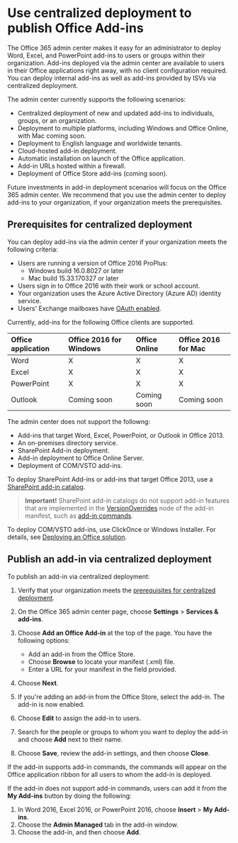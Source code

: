 # Use centralized deployment to publish Office Add-ins

The Office 365 admin center makes it easy for an administrator to deploy Word, Excel, and PowerPoint add-ins to users or groups within their organization. Add-ins deployed via the admin center are available to users in their Office applications right away, with no client configuration required. You can deploy internal add-ins as well as add-ins provided by ISVs via centralized deployment.

The admin center currently supports the following scenarios:

- Centralized deployment of new and updated add-ins to individuals, groups, or an organization.
- Deployment to multiple platforms, including Windows and Office Online, with Mac coming soon.
- Deployment to English language and worldwide tenants.
- Cloud-hosted add-in deployment.
- Automatic installation on launch of the Office application.
- Add-in URLs hosted within a firewall.
- Deployment of Office Store add-ins (coming soon).

<!--
The admin center also includes a pre-deployment validation checking service.
-->

Future investments in add-in deployment scenarios will focus on the Office 365 admin center. We recommend that you use the admin center to deploy add-ins to your organization, if your organization meets the prerequisites.

## Prerequisites for centralized deployment 

You can deploy add-ins via the admin center if your organization meets the following criteria:

- Users are running a version of Office 2016 ProPlus:
    - Windows build 16.0.8027 or later
    - Mac build 15.33.170327 or later
- Users sign in to Office 2016 with their work or school account.
- Your organization uses the Azure Active Directory (Azure AD) identity service.
- Users' Exchange mailboxes have [OAuth enabled](https://msdn.microsoft.com/en-us/library/office/dn626019(v=exchg.150).aspx#Anchor_0).

Currently, add-ins for the following Office clients are supported. 

|**Office application**|**Office 2016 for Windows**|**Office Online**|**Office 2016 for Mac**|
|:---------------------|:--------------------------|:--------------|:------------------|
|Word|X|X|X|
|Excel|X|X|X|
|PowerPoint|X|X|X|
|Outlook|Coming soon|Coming soon|Coming soon|

The admin center does not support the followng:

- Add-ins that target Word, Excel, PowerPoint, or Outlook in Office 2013.
- An on-premises directory service.
- SharePoint Add-in deployment.
- Add-in deployment to Office Online Server.
- Deployment of COM/VSTO add-ins.

To deploy SharePoint Add-ins or add-ins that target Office 2013, use a [SharePoint add-in catalog](publish-task-pane-and-content-add-ins-to-an-add-in-catalog.md).

>**Important!** SharePoint add-in catalogs do not support add-in features that are implemented in the [VersionOverrides](../../reference/manifest/versionoverrides.md) node of the add-in manifest, such as [add-in commands](../design/add-in-commands.md). 

To deploy COM/VSTO add-ins, use ClickOnce or Windows Installer. For details, see [Deploying an Office solution](https://msdn.microsoft.com/en-us/library/bb386179.aspx).

<!-- Need URL on SOC site.
For more information about requirements, see [centralized deployment eligibility]().
-->

## Publish an add-in via centralized deployment

To publish an add-in via centralized deployment:

1.	Verify that your organization meets the [prerequisites for centralized deployment](#prerequisites-for-centralized-deployment).
2.	On the Office 365 admin center page, choose **Settings** > **Services & add-ins**.
3.	Choose **Add an Office Add-in** at the top of the page. You have the following options:

    - Add an add-in from the Office Store.
    - Choose **Browse** to locate your manifest (.xml) file.
    - Enter a URL for your manifest in the field provided.

5.	Choose **Next**.
6.	If you're adding an add-in from the Office Store, select the add-in. The add-in is now enabled. 
7.	Choose **Edit** to assign the add-in to users. 
8.	Search for the people or groups to whom you want to deploy the add-in and choose **Add** next to their name.
9.	Choose **Save**, review the add-in settings, and then choose **Close**.


If the add-in supports add-in commands, the commands will appear on the Office application ribbon for all users to whom the add-in is deployed. 

If the add-in does not support add-in commands, users can add it from the **My Add-ins** button by doing the following:

1.	In Word 2016, Excel 2016, or PowerPoint 2016, choose **Insert** > **My Add-ins**.
2.	Choose the **Admin Managed** tab in the add-in window.
3.	Choose the add-in, and then choose **Add**. 

